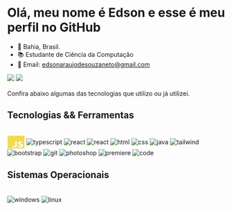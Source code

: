 # Olá, meu nome é Edson e esse é meu perfil no GitHub 

- 🔰 Bahia, Brasil.
- 📚 Estudante de Ciência da Computação 
- 📩 Email: edsonaraujodesouzaneto@gmail.com 

<div>
  <img height="180em" src="https://github-readme-stats.vercel.app/api?username=edsonaraujobr&show_icons=true&theme=transparent">
  <img height="180em" src="https://github-readme-stats.vercel.app/api/top-langs/?username=edsonaraujobr&layout=compact&show_icons=true&theme=transparent">
</div>

<br>
Confira abaixo algumas das tecnologias que utilizo ou já utilizei.

## Tecnologias && Ferramentas

<div style="display: inline_block"><br>
  <img align="center" alt="javascript" height="30" width="40" src="https://raw.githubusercontent.com/devicons/devicon/master/icons/javascript/javascript-plain.svg">
  
  <img align="center" alt="typescript" height="30" width="40" src="https://cdn.jsdelivr.net/gh/devicons/devicon@latest/icons/typescript/typescript-original.svg" />
          
  <img align="center" alt="react" height="30" width="40" src="https://cdn.jsdelivr.net/gh/devicons/devicon@latest/icons/react/react-original.svg" />
  <img align="center" alt="react" height="30" width="40" src="https://cdn.jsdelivr.net/gh/devicons/devicon@latest/icons/mysql/mysql-original-wordmark.svg" />
  <img align="center" alt="html" height="30" width="40" src="https://cdn.jsdelivr.net/gh/devicons/devicon/icons/html5/html5-original.svg">
  <img align="center" alt="css" height="30" width="40" src="https://cdn.jsdelivr.net/gh/devicons/devicon/icons/css3/css3-original.svg">
  <img align="center" alt="java" height="30" width="40" src="https://cdn.jsdelivr.net/gh/devicons/devicon/icons/java/java-original.svg">
  <img align="center" alt="tailwind" height="30" width="40" src="https://cdn.jsdelivr.net/gh/devicons/devicon@latest/icons/tailwindcss/tailwindcss-original.svg" > 
 <img align="center" alt="bootstrap" height="30" width="40" src="https://cdn.jsdelivr.net/gh/devicons/devicon/icons/bootstrap/bootstrap-original-wordmark.svg">
 <img align="center" alt="git" height="30" width="40" src="https://cdn.jsdelivr.net/gh/devicons/devicon/icons/git/git-original.svg">
  <img align="center" alt="photoshop" height="30" width="40" src="https://cdn.jsdelivr.net/gh/devicons/devicon/icons/photoshop/photoshop-plain.svg">
 <img align="center" alt="premiere" height="30" width="40" src="https://cdn.jsdelivr.net/gh/devicons/devicon/icons/premierepro/premierepro-original.svg">
 
  <img align="center" alt="code" height="30" width="40" src="https://cdn.jsdelivr.net/gh/devicons/devicon@latest/icons/vscode/vscode-original.svg" />
          
</div>

## Sistemas Operacionais

<div style="display: inline_block"><br>
  
  <img align="center" alt="windows" height="30" width="40" src="https://cdn.jsdelivr.net/gh/devicons/devicon@latest/icons/windows11/windows11-original.svg" />
  
  <img align="center" alt="linux" height="30" width="40" src="https://cdn.jsdelivr.net/gh/devicons/devicon@latest/icons/linux/linux-original.svg" />
          
          
</div>
